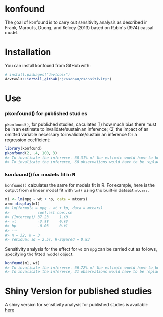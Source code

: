 
<!-- README.md is generated from README.Rmd. Please edit that file -->
konfound
========

The goal of konfound is to carry out sensitivity analysis as described in Frank, Maroulis, Duong, and Kelcey (2013) based on Rubin's (1974) causal model.

Installation
============

You can install konfound from GitHub with:

``` r
# install.packages("devtools")
devtools::install_github("jrosen48/rsensitivity")
```

Use
===

### pkonfound() for published studies

`pkonfound()`, for published studies, calculates (1) how much bias there must be in an estimate to invalidate/sustain an inference; (2) the impact of an omitted variable necessary to invalidate/sustain an inference for a regression coefficient:

``` r
library(konfound)
pkonfound(2, .4, 100, 3)
#> To invalidate the inference, 60.31% of the estimate would have to be due to bias.
#> To invalidate the inference, 60 observations would have to be replaced with cases for which there is no effect.
```

### konfound() for models fit in R

`konfound()` calculates the same for models fit in R. For example, here is the output from a linear model fit with `lm()` using the built-in dataset `mtcars`:

``` r
m1 <- lm(mpg ~ wt + hp, data = mtcars)
arm::display(m1)
#> lm(formula = mpg ~ wt + hp, data = mtcars)
#>             coef.est coef.se
#> (Intercept) 37.23     1.60  
#> wt          -3.88     0.63  
#> hp          -0.03     0.01  
#> ---
#> n = 32, k = 3
#> residual sd = 2.59, R-Squared = 0.83
```

Sensitivity analysis for the effect for `wt` on `mpg` can be carried out as follows, specifying the fitted model object:

``` r
konfound(m1, wt)
#> To invalidate the inference, 66.72% of the estimate would have to be due to bias.
#> To invalidate the inference, 21 observations would have to be replaced with cases for which there is no effect.
```

Shiny Version for published studies
===================================

A shiny version for sensitivity analysis for published studies is available [here](https://jmichaelrosenberg.shinyapps.io/shinykonfound/)

